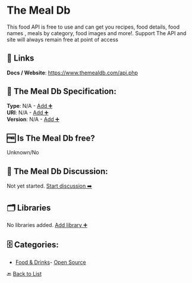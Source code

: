 # The Meal Db

This food API is free to use and can get you recipes, food details, food names , meals by category, food images and more!. Support The API and site will always remain free at point of access

##  🔗 Links
**Docs / Website**: https://www.themealdb.com/api.php

## 🧬 The Meal Db Specification:
**Type**: N/A - [Add ➕](https://github.com/apis-list/apis-list/edit/main/apis/the-meal-db/the-meal-db.yaml)  
**URI**: N/A - [Add ➕](https://github.com/apis-list/apis-list/edit/main/apis/the-meal-db/the-meal-db.yaml)  
**Version**: N/A - [Add ➕](https://github.com/apis-list/apis-list/edit/main/apis/the-meal-db/the-meal-db.yaml)

## 🆓 Is The Meal Db free?
 Unknown/No 

## 💬 The Meal Db Discussion:
Not yet started. [Start discussion ➡️](https://github.com/apis-list/apis-list/discussions/new)

## 🗂️ Libraries

No libraries added. [Add library ➕](https://github.com/apis-list/apis-list/edit/main/apis/the-meal-db/the-meal-db.yaml)    


## 🗄️ Categories:
- [Food & Drinks](https://github.com/apis-list/apis-list#food--drinks-)- [Open Source](https://github.com/apis-list/apis-list#open-source-)

🔙  [Back to List](https://github.com/apis-list/apis-list)
